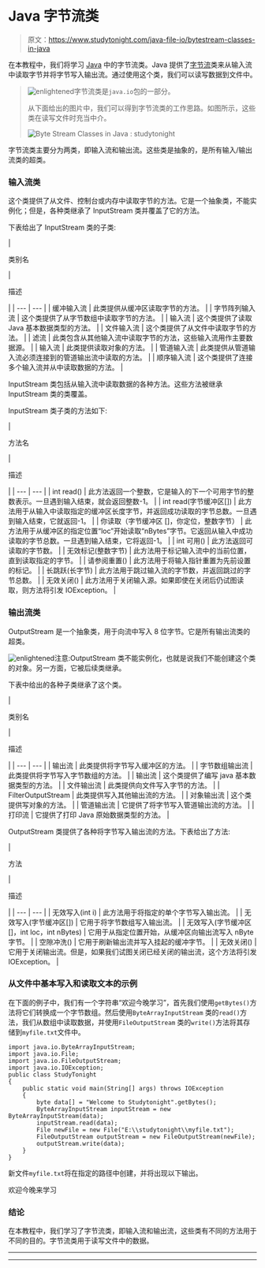 # Java 字节流类

> 原文：<https://www.studytonight.com/java-file-io/bytestream-classes-in-java>

在本教程中，我们将学习 [Java](https://www.studytonight.com/java/) 中的字节流类。Java 提供了[字节流](https://www.studytonight.com/java/java-io-stream.php)类来从输入流中读取字节并将字节写入输出流。通过使用这个类，我们可以读写数据到文件中。

> ![enlightened](../Images/bcefbc0bebd753ed2a05f55c0b74d9f0.png "enlightened")字节流类是`java.io`包的一部分。
> 
> 从下面给出的图片中，我们可以得到字节流类的工作思路。如图所示，这些类在读写文件时充当中介。
> 
> ![Byte Stream Classes in Java : studytonight](../Images/2ad06dfbb8a5062167e37fc10e7a6234.png)

字节流类主要分为两类，即输入流和输出流。这些类是抽象的，是所有输入/输出流类的超类。

### 输入流类

这个类提供了从文件、控制台或内存中读取字节的方法。它是一个抽象类，不能实例化；但是，各种类继承了 InputStream 类并覆盖了它的方法。

下表给出了 InputStream 类的子类:

| 

类别名

 | 

描述

 |
| --- | --- |
| 缓冲输入流 | 此类提供从缓冲区读取字节的方法。 |
| 字节阵列输入流 | 这个类提供了从字节数组中读取字节的方法。 |
| 输入流 | 这个类提供了读取 Java 基本数据类型的方法。 |
| 文件输入流 | 这个类提供了从文件中读取字节的方法。 |
| 滤流 | 此类包含从其他输入流中读取字节的方法，这些输入流用作主要数据源。 |
| 输入流 | 此类提供读取对象的方法。 |
| 管道输入流 | 此类提供从管道输入流必须连接到的管道输出流中读取的方法。 |
| 顺序输入流 | 这个类提供了连接多个输入流并从中读取数据的方法。 |

InputStream 类包括从输入流中读取数据的各种方法。这些方法被继承 InputStream 类的类覆盖。

InputStream 类子类的方法如下:

| 

方法名

 | 

描述

 |
| --- | --- |
| int read() | 此方法返回一个整数，它是输入的下一个可用字节的整数表示。一旦遇到输入结束，就会返回整数-1。 |
| int read(字节缓冲区[]) | 此方法用于从输入中读取指定的缓冲区长度字节，并返回成功读取的字节总数。一旦遇到输入结束，它就返回-1。 |
| 你读取（字节缓冲区 []，你定位，整数字节） | 此方法用于从缓冲区的指定位置“loc”开始读取“nBytes”字节。它返回从输入中成功读取的字节总数。一旦遇到输入结束，它将返回-1。 |
| int 可用() | 此方法返回可读取的字节数。 |
| 无效标记(整数字节) | 此方法用于标记输入流中的当前位置，直到读取指定的字节。 |
| 请参阅重置() | 此方法用于将输入指针重置为先前设置的标记。 |
| 长跳跃(长字节) | 此方法用于跳过输入流的字节数，并返回跳过的字节总数。 |
| 无效关闭() | 此方法用于关闭输入源。如果即使在关闭后仍试图读取，则方法将引发 IOException。 |

### 输出流类

OutputStream 是一个抽象类，用于向流中写入 8 位字节。它是所有输出流类的超类。

![enlightened](../Images/bcefbc0bebd753ed2a05f55c0b74d9f0.png "enlightened")注意:OutputStream 类不能实例化，也就是说我们不能创建这个类的对象。另一方面，它被后续类继承。

下表中给出的各种子类继承了这个类。

| 

类别名

 | 

描述

 |
| --- | --- |
| 输出流 | 此类提供将字节写入缓冲区的方法。 |
| 字节数组输出流 | 此类提供将字节写入字节数组的方法。 |
| 输出流 | 这个类提供了编写 java 基本数据类型的方法。 |
| 文件输出流 | 此类提供向文件写入字节的方法。 |
| FilterOutputStream | 此类提供写入其他输出流的方法。 |
| 对象输出流 | 这个类提供写对象的方法。 |
| 管道输出流 | 它提供了将字节写入管道输出流的方法。 |
| 打印流 | 它提供了打印 Java 原始数据类型的方法。 |

OutputStream 类提供了各种将字节写入输出流的方法。下表给出了方法:

| 

方法

 | 

描述

 |
| --- | --- |
| 无效写入(int i) | 此方法用于将指定的单个字节写入输出流。 |
| 无效写入(字节缓冲区[]) | 它用于将字节数组写入输出流。 |
| 无效写入(字节缓冲区[]，int loc，int nBytes) | 它用于从指定位置开始，从缓冲区向输出流写入 nByte 字节。 |
| 空隙冲洗() | 它用于刷新输出流并写入挂起的缓冲字节。 |
| 无效关闭() | 它用于关闭输出流。但是，如果我们试图关闭已经关闭的输出流，这个方法将引发 IOException。 |

### 从文件中基本写入和读取文本的示例

在下面的例子中，我们有一个字符串“欢迎今晚学习”，首先我们使用`getBytes()`方法将它们转换成一个字节数组。然后使用`ByteArrayInputStream` 类的`read()`方法，我们从数组中读取数据，并使用`FileOutputStream` 类的`write()`方法将其存储到`myfile.txt`文件中。

```
import java.io.ByteArrayInputStream;
import java.io.File;
import java.io.FileOutputStream;
import java.io.IOException;
public class StudyTonight 
{
	public static void main(String[] args) throws IOException 
	{  
		byte data[] = "Welcome to Studytonight".getBytes();  
		ByteArrayInputStream inputStream = new ByteArrayInputStream(data);  
		inputStream.read(data);  
		File newFile = new File("E:\\studytonight\\myfile.txt");  
		FileOutputStream outputStream = new FileOutputStream(newFile);  
		outputStream.write(data);
	}  
}
```

新文件`myfile.txt`将在指定的路径中创建，并将出现以下输出。

欢迎今晚来学习

### 结论

在本教程中，我们学习了字节流类，即输入流和输出流，这些类有不同的方法用于不同的目的。字节流类用于读写文件中的数据。

* * *

* * *